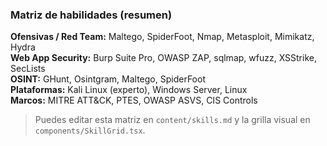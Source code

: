 ### Matriz de habilidades (resumen)

**Ofensivas / Red Team:** Maltego, SpiderFoot, Nmap, Metasploit, Mimikatz, Hydra  
**Web App Security:** Burp Suite Pro, OWASP ZAP, sqlmap, wfuzz, XSStrike, SecLists  
**OSINT:** GHunt, Osintgram, Maltego, SpiderFoot  
**Plataformas:** Kali Linux (experto), Windows Server, Linux  
**Marcos:** MITRE ATT&CK, PTES, OWASP ASVS, CIS Controls

> Puedes editar esta matriz en `content/skills.md` y la grilla visual en `components/SkillGrid.tsx`.
